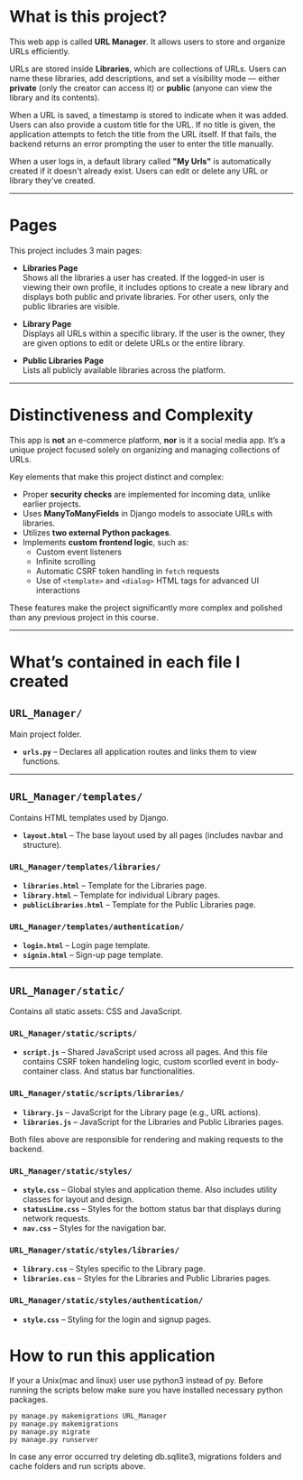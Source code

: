 # What is this project?

This web app is called **URL Manager**. It allows users to store and organize URLs efficiently.

URLs are stored inside **Libraries**, which are collections of URLs. Users can name these libraries, add descriptions, and set a visibility mode — either **private** (only the creator can access it) or **public** (anyone can view the library and its contents).

When a URL is saved, a timestamp is stored to indicate when it was added. Users can also provide a custom title for the URL. If no title is given, the application attempts to fetch the title from the URL itself. If that fails, the backend returns an error prompting the user to enter the title manually.

When a user logs in, a default library called **"My Urls"** is automatically created if it doesn't already exist. Users can edit or delete any URL or library they’ve created.

---

# Pages

This project includes 3 main pages:

- **Libraries Page**  
  Shows all the libraries a user has created. If the logged-in user is viewing their own profile, it includes options to create a new library and displays both public and private libraries. For other users, only the public libraries are visible.

- **Library Page**  
  Displays all URLs within a specific library. If the user is the owner, they are given options to edit or delete URLs or the entire library.

- **Public Libraries Page**  
  Lists all publicly available libraries across the platform.

---

# Distinctiveness and Complexity

This app is **not** an e-commerce platform, **nor** is it a social media app. It’s a unique project focused solely on organizing and managing collections of URLs.

Key elements that make this project distinct and complex:
- Proper **security checks** are implemented for incoming data, unlike earlier projects.
- Uses **ManyToManyFields** in Django models to associate URLs with libraries.
- Utilizes **two external Python packages**.
- Implements **custom frontend logic**, such as:
  - Custom event listeners
  - Infinite scrolling
  - Automatic CSRF token handling in `fetch` requests
  - Use of `<template>` and `<dialog>` HTML tags for advanced UI interactions

These features make the project significantly more complex and polished than any previous project in this course.

---

# What’s contained in each file I created

## `URL_Manager/`
Main project folder.

- **`urls.py`** – Declares all application routes and links them to view functions.


---

## `URL_Manager/templates/`
Contains HTML templates used by Django.

- **`layout.html`** – The base layout used by all pages (includes navbar and structure).

### `URL_Manager/templates/libraries/`

- **`libraries.html`** – Template for the Libraries page.
- **`library.html`** – Template for individual Library pages.
- **`publicLibraries.html`** – Template for the Public Libraries page.

### `URL_Manager/templates/authentication/`

- **`login.html`** – Login page template.
- **`signin.html`** – Sign-up page template.

---

## `URL_Manager/static/`
Contains all static assets: CSS and JavaScript.

### `URL_Manager/static/scripts/`

- **`script.js`** – Shared JavaScript used across all pages. And this file contains CSRF token handeling logic, custom scorlled event in body-container class. And status bar functionalities.


### `URL_Manager/static/scripts/libraries/`

- **`library.js`** – JavaScript for the Library page (e.g., URL actions).
- **`libraries.js`** – JavaScript for the Libraries and Public Libraries pages.

Both files above are responsible for rendering and making requests to the backend.

### `URL_Manager/static/styles/`

- **`style.css`** – Global styles and application theme. Also includes utility classes for layout and design.
- **`statusLine.css`** – Styles for the bottom status bar that displays during network requests.
- **`nav.css`** – Styles for the navigation bar.

### `URL_Manager/static/styles/libraries/`

- **`library.css`** – Styles specific to the Library page.
- **`libraries.css`** – Styles for the Libraries and Public Libraries pages.

### `URL_Manager/static/styles/authentication/`

- **`style.css`** – Styling for the login and signup pages.

# How to run this application

If your a Unix(mac and linux) user use python3 instead of py.
Before running the scripts below make sure you have installed necessary python packages.

`py manage.py makemigrations URL_Manager`\
`py manage.py makemigrations`\
`py manage.py migrate`\
`py manage.py runserver`

In case any error occurred try deleting db.sqllite3, migrations folders and cache folders and run scripts above.




